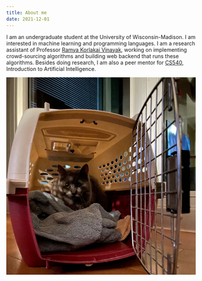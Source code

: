 ```yaml
---
title: About me
date: 2021-12-01
---
```


I am an undergraduate student at the University of Wisconsin-Madison. I am interested in machine learning and programming languages.
I am a research assistant of Professor [Ramya Korlakai Vinayak](https://ramyakv.github.io), working on implementing crowd-sourcing algorithms and building web backend that runs these algorithms. Besides doing research, I am also a peer mentor for [CS540](https://pages.cs.wisc.edu/~jphanna/teaching/2021fall_cs540), Introduction to Artificial Intelligence.

![Lettie](/about/images/lettie.JPG)

